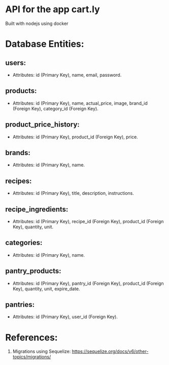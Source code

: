 # API for the app cart.ly

Built with nodejs using docker

# Database Entities:
## users: 
* Attributes: id (Primary Key), name, email, password.
## products:
* Attributes: id (Primary Key), name, actual_price, image, brand_id (Foreign Key), category_id (Foreign Key).
## product_price_history:
* Attributes: id (Primary Key), product_id (Foreign Key), price.
## brands:
* Attributes: id (Primary Key), name.
## recipes:
* Attributes: id (Primary Key), title, description, instructions.
## recipe_ingredients:
* Attributes: id (Primary Key), recipe_id (Foreign Key), product_id (Foreign Key), quantity, unit.
## categories:
* Attributes: id (Primary Key), name.
## pantry_products:
* Attributes: id (Primary Key), pantry_id (Foreign Key), product_id (Foreign Key), quantity, unit, expire_date.
## pantries:
* Attributes: id (Primary Key), user_id (Foreign Key).


# References:
1. Migrations using Sequelize: <https://sequelize.org/docs/v6/other-topics/migrations/>
